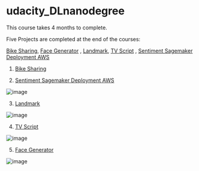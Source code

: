 # udacity_DLnanodegree

This course takes 4 months to complete. 

Five Projects are completed at the end of the courses: 

 [Bike Sharing]( https://github.com/zehranrgi/udacity_DLnanodegree/tree/main/bike-sharing), [Face Generator](https://github.com/zehranrgi/udacity_DLnanodegree/tree/main/generate_faces_DCGAN) , [Landmark](https://github.com/zehranrgi/udacity_DLnanodegree/tree/main/landmark-project),  [TV Script]( https://github.com/zehranrgi/udacity_DLnanodegree/tree/main/rnn-lstm) , [Sentiment Sagemaker Deployment AWS]( https://github.com/zehranrgi/udacity_DLnanodegree/tree/main/rnn-lstm) 

1. [Bike Sharing]( https://github.com/zehranrgi/udacity_DLnanodegree/tree/main/bike-sharing)

2. [Sentiment Sagemaker Deployment AWS]( https://github.com/zehranrgi/udacity_DLnanodegree/tree/main/rnn-lstm) 
 
 ![image](https://user-images.githubusercontent.com/70450368/148595614-49f30ea7-bc0b-4077-b6eb-e0023d80ab6c.png)  


3. [Landmark](https://github.com/zehranrgi/udacity_DLnanodegree/tree/main/landmark-project)

![image](https://user-images.githubusercontent.com/70450368/146994218-9da2c732-55f5-4822-b00d-c3fbfb3c4c7d.png)


4. [TV Script]( https://github.com/zehranrgi/udacity_DLnanodegree/tree/main/rnn-lstm) 
 
 ![image](https://user-images.githubusercontent.com/70450368/146994123-cf291e08-75a6-488f-a145-067a48a0fda9.png)

5. [Face Generator](https://github.com/zehranrgi/udacity_DLnanodegree/tree/main/generate_faces_DCGAN)

![image](https://user-images.githubusercontent.com/70450368/146994376-b66ec8fb-a81f-4b65-8a1d-ea1e684224ea.png)  
